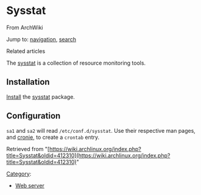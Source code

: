 # Sysstat

From ArchWiki

Jump to: [navigation](#column-one), [search](#searchInput)

Related articles

The [sysstat](https://www.archlinux.org/packages/?name=sysstat) is a collection of resource monitoring tools.

## Installation

[Install](/index.php/Install "Install") the [sysstat](https://www.archlinux.org/packages/?name=sysstat) package.

## Configuration

`sa1` and `sa2` will read `/etc/conf.d/sysstat`. Use their respective man pages, and [cronie](https://www.archlinux.org/packages/?name=cronie), to create a `crontab` entry.

Retrieved from "[https://wiki.archlinux.org/index.php?title=Sysstat&oldid=412310](https://wiki.archlinux.org/index.php?title=Sysstat&oldid=412310)"

[Category](/index.php/Special:Categories "Special:Categories"):

*   [Web server](/index.php/Category:Web_server "Category:Web server")